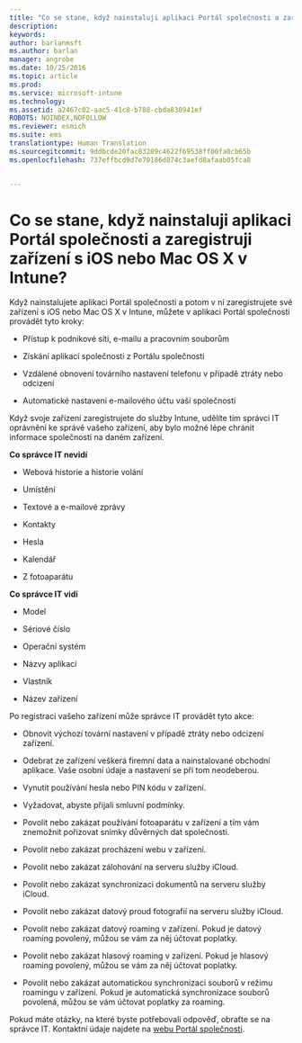 ```yaml
---
title: "Co se stane, když nainstaluji aplikaci Portál společnosti a zaregistruji zařízení s iOS nebo Mac OS X v Intune? | Microsoft Intune"
description: 
keywords: 
author: barlanmsft
ms.author: barlan
manager: angrobe
ms.date: 10/25/2016
ms.topic: article
ms.prod: 
ms.service: microsoft-intune
ms.technology: 
ms.assetid: a2467c02-aac5-41c8-b788-cbda830941ef
ROBOTS: NOINDEX,NOFOLLOW
ms.reviewer: esmich
ms.suite: ems
translationtype: Human Translation
ms.sourcegitcommit: 9ddbcde20fac83289c4622f69538ff00fa0cb65b
ms.openlocfilehash: 737effbcd9d7e70186d874c3aefd8afaab05fca8


---
```



# <a name="what-happens-if-you-install-the-company-portal-app-and-enroll-your-ios-or-mac-os-x-device-in-intune"></a>Co se stane, když nainstaluji aplikaci Portál společnosti a zaregistruji zařízení s iOS nebo Mac OS X v Intune?

Když nainstalujete aplikaci Portál společnosti a potom v ní zaregistrujete své zařízení s iOS nebo Mac OS X v Intune, můžete v aplikaci Portál společnosti provádět tyto kroky:

-   Přístup k podnikové síti, e-mailu a pracovním souborům

-   Získání aplikací společnosti z Portálu společnosti

-   Vzdálené obnovení továrního nastavení telefonu v případě ztráty nebo odcizení

-   Automatické nastavení e-mailového účtu vaší společnosti

Když svoje zařízení zaregistrujete do služby Intune, udělíte tím správci IT oprávnění ke správě vašeho zařízení, aby bylo možné lépe chránit informace společnosti na daném zařízení.

**Co správce IT nevidí**

-   Webová historie a historie volání

-   Umístění

-   Textové a e-mailové zprávy

-   Kontakty

-   Hesla

-   Kalendář

-   Z fotoaparátu

**Co správce IT vidí**

-   Model

-   Sériové číslo

-   Operační systém

-   Názvy aplikací

-   Vlastník

-   Název zařízení

Po registraci vašeho zařízení může správce IT provádět tyto akce:

-   Obnovit výchozí tovární nastavení v případě ztráty nebo odcizení zařízení.

-   Odebrat ze zařízení veškerá firemní data a nainstalované obchodní aplikace. Vaše osobní údaje a nastavení se při tom neodeberou.

-   Vynutit používání hesla nebo PIN kódu v zařízení.

-   Vyžadovat, abyste přijali smluvní podmínky.

-   Povolit nebo zakázat používání fotoaparátu v zařízení a tím vám znemožnit pořizovat snímky důvěrných dat společnosti.

-   Povolit nebo zakázat procházení webu v zařízení.

-   Povolit nebo zakázat zálohování na serveru služby iCloud.

-   Povolit nebo zakázat synchronizaci dokumentů na serveru služby iCloud.

-   Povolit nebo zakázat datový proud fotografií na serveru služby iCloud.

-   Povolit nebo zakázat datový roaming v zařízení. Pokud je datový roaming povolený, můžou se vám za něj účtovat poplatky.

-   Povolit nebo zakázat hlasový roaming v zařízení. Pokud je hlasový roaming povolený, můžou se vám za něj účtovat poplatky.

-   Povolit nebo zakázat automatickou synchronizaci souborů v režimu roamingu v zařízení. Pokud je automatická synchronizace souborů povolená, můžou se vám účtovat poplatky za roaming.

Pokud máte otázky, na které byste potřebovali odpověď, obraťte se na správce IT. Kontaktní údaje najdete na [webu Portál společnosti](http://portal.manage.microsoft.com).



<!--HONumber=Nov16_HO1-->


